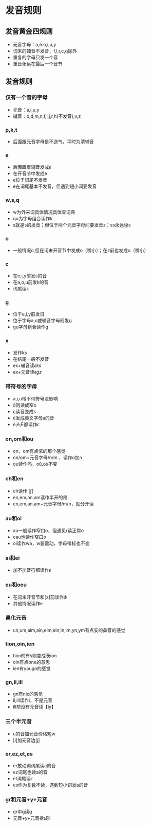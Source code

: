 <head>
  <script src="https://cdn.mathjax.org/mathjax/latest/MathJax.js?config=TeX-AMS-MML_HTMLorMML" type="text/javascript"></script>
  <script type="text/x-mathjax-config">
    MathJax.Hub.Config({
      tex2jax: {
      skipTags: ['script', 'noscript', 'style', 'textarea', 'pre'],
      inlineMath: [['$','$']]
      }
    });
  </script>
</head>

# 发音规则
## 发音黄金四规则
- 元音字母：a,e.o,i,u,y
- 词末的辅音不发音，f,l,r,c,q除外
- 重复的字母只发一个音
- 重音永远在最后一个音节

## 发音规则

### 仅有一个音的字母
- 元音：a,i,u,y
- 辅音：b,d,m,n,f,l,j,r,h(不发音),v,z

### p,k,t
- 后面跟元音字母是不送气，平时为清辅音
  
### e
- 后面跟着辅音发成$\epsilon$
- 在开音节中发成e
- e位于词尾不发音
- e在词尾基本不发音，但遇到短小词要发音

### w,s,q
- w为外来词具体情况具体查词典
- qu为字母组合读作k
- s就是s的发音；但位于两个元音字母间要发音z；ss永远读s

### o
- 一般情况o,但在词末开音节中发成o（嘴小）；在$z$前也发成o（嘴小）

### c
- 在e,i,y前发s的音
- 在a,o,u前发k的音
- 词尾读k   

### g
- 位于e,i,y前发日
- 位于字母a,o或辅音字母前发g
- gu字母组合读作g

### x
- 发作ks
- 在结尾一般不发音
- ex$+$辅音读$\epsilon ks$
- ex$+$元音读$\epsilon gz$

### 带符号的字母
- a,i,u带不带符号没影响
- ô则读成窄o
- ç读音变成s
- é发成英文字母a的音
- è;ê;Ë都读作$\epsilon$

### on,om和ou
- on，om有点浓的那个感觉
- on/om+元音字母/n/m ，读作o加n
- ou读作呜，oû,où不变
  
### ch和en
- ch读作 [ʃ]
- en,em,an,am读作半开的昂
- en,em,an,am+元音字母/m/n，就分开读 
  
### au和oi
- au一般读作窄口o，但遇见r读正常o
- eau也读作窄口o
- oi读作wa，w要震动，字母带标也不变

### ai和ei
- 加不加音符都读作$\epsilon$

### eu和oeu
- 在词末开音节和[z]前读作$\phi$
- 其他情况读作e

### 鼻化元音
- un,um,aim,ain,eim,ein,in,im,yn,ym有点安的鼻音的感觉

### tion,oin,ien
- tion前有s则变成茨ion
- oin有点one的意思
- ien有yougn的感觉
  
### gn,il,ill
- gn有nie的感觉
- il,ill读作i，不是元音
- ill前没有元音读【iy】

### 三个半元音
- u的音加元音价格短w
- [i]加元音边[j]

### er,ez,et,es
- er放动词词尾读a的音
- ez词尾也读a的音
- et词尾读$\epsilon$
- es作为复数不读，遇到短小词发a的音

### gr和元音+y+元音
- gr中g读g
- 元音+y+元音拆成ii